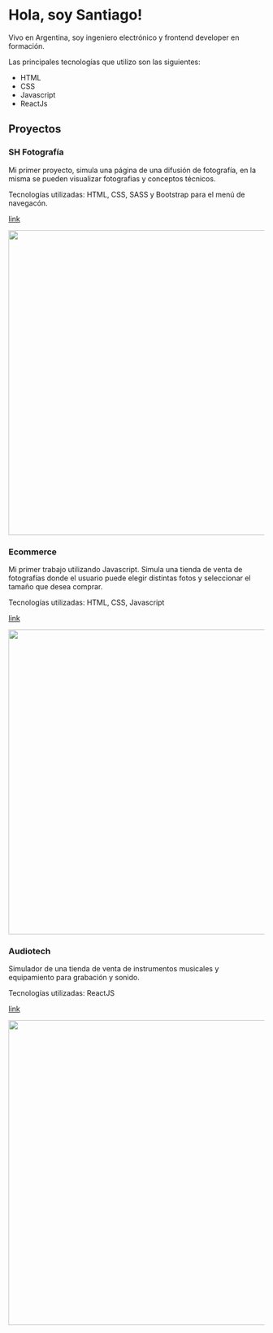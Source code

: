 <h1>Hola, soy Santiago!</h1>

<p> Vivo en Argentina, soy ingeniero electrónico y frontend developer en formación.</p>

Las principales tecnologías que utilizo son las siguientes:

<ul>
  <li>HTML</li>
  <li>CSS</li>
  <li>Javascript</li>
  <li>ReactJs</li>
</ul>

<h2> Proyectos </h2>

<h3> SH Fotografía</h3>

Mi primer proyecto, simula una página de una difusión de fotografía, en la misma se pueden visualizar fotografias y conceptos técnicos. 

Tecnologías utilizadas: HTML, CSS, SASS y Bootstrap para el menú de navegacón. 

[link](https://santiagohsv.github.io/shfotografia/)

<a href="https://santiagohsv.github.io/shfotografia/"> 
<img src="https://user-images.githubusercontent.com/67848075/156914598-aef4453c-f294-4b0f-806f-e8b5fcc8b62b.png" width="600"/>
</a>

<h3> Ecommerce </h3>

Mi primer trabajo utilizando Javascript. Simula una tienda de venta de fotografías donde el usuario puede elegir distintas fotos y seleccionar el tamaño que desea comprar. 

Tecnologías utilizadas: HTML, CSS, Javascript

[link](https://santiagohsv.github.io/TPFinal-JS)

<a href="https://santiagohsv.github.io/TPFinal-JS/"> 
<img src="https://user-images.githubusercontent.com/67848075/156915369-2fc75f68-e591-49d5-8828-e1ccd10f3d49.png" width="600"/>
</a>

<h3> Audiotech </h3>

Simulador de una tienda de venta de instrumentos musicales y equipamiento para grabación y sonido.  

Tecnologías utilizadas: ReactJS


[link](https://santiagohsv.github.io/audiotech/)

<a href="https://santiagohsv.github.io/audiotech/"> 
<img src="https://user-images.githubusercontent.com/67848075/156915597-a2e7453e-5b01-42ea-a0da-066cb2dae0de.png" width="600"/>
</a>

